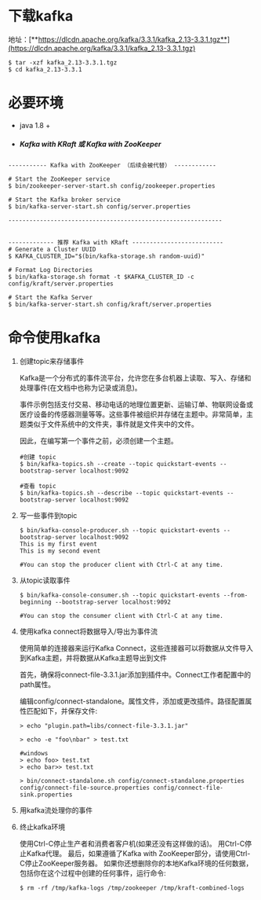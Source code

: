 # 下载kafka

地址：[**https://dlcdn.apache.org/kafka/3.3.1/kafka_2.13-3.3.1.tgz**](https://dlcdn.apache.org/kafka/3.3.1/kafka_2.13-3.3.1.tgz)

```
$ tar -xzf kafka_2.13-3.3.1.tgz
$ cd kafka_2.13-3.3.1
```

# 必要环境

- java 1.8 +

- ##### Kafka with KRaft   或  Kafka with ZooKeeper

```
----------- Kafka with ZooKeeper （后续会被代替） ------------

# Start the ZooKeeper service
$ bin/zookeeper-server-start.sh config/zookeeper.properties

# Start the Kafka broker service
$ bin/kafka-server-start.sh config/server.properties

-------------------------------------------------------------


------------- 推荐 Kafka with KRaft --------------------------
# Generate a Cluster UUID
$ KAFKA_CLUSTER_ID="$(bin/kafka-storage.sh random-uuid)"

# Format Log Directories
$ bin/kafka-storage.sh format -t $KAFKA_CLUSTER_ID -c config/kraft/server.properties

# Start the Kafka Server
$ bin/kafka-server-start.sh config/kraft/server.properties

```



# 命令使用kafka

1. 创建topic来存储事件

   Kafka是一个分布式的事件流平台，允许您在多台机器上读取、写入、存储和处理事件(在文档中也称为记录或消息)。

   事件示例包括支付交易、移动电话的地理位置更新、运输订单、物联网设备或医疗设备的传感器测量等等。这些事件被组织并存储在主题中。非常简单，主题类似于文件系统中的文件夹，事件就是文件夹中的文件。

   因此，在编写第一个事件之前，必须创建一个主题。

   ```
   #创建 topic
   $ bin/kafka-topics.sh --create --topic quickstart-events --bootstrap-server localhost:9092
   
   #查看 topic
   $ bin/kafka-topics.sh --describe --topic quickstart-events --bootstrap-server localhost:9092
   ```

   

2. 写一些事件到topic

   ```
   $ bin/kafka-console-producer.sh --topic quickstart-events --bootstrap-server localhost:9092
   This is my first event
   This is my second event
   
   #You can stop the producer client with Ctrl-C at any time.
   ```

   

3. 从topic读取事件

   ```
   $ bin/kafka-console-consumer.sh --topic quickstart-events --from-beginning --bootstrap-server localhost:9092
   
   #You can stop the consumer client with Ctrl-C at any time.
   ```

   

4. 使用kafka connect将数据导入/导出为事件流

   使用简单的连接器来运行Kafka Connect，这些连接器可以将数据从文件导入到Kafka主题，并将数据从Kafka主题导出到文件

   首先，确保将connect-file-3.3.1.jar添加到插件中。Connect工作者配置中的path属性。

   编辑config/connect-standalone。属性文件，添加或更改插件。路径配置属性匹配如下，并保存文件:

   ```
   > echo "plugin.path=libs/connect-file-3.3.1.jar"
   
   > echo -e "foo\nbar" > test.txt
   
   #windows
   > echo foo> test.txt
   > echo bar>> test.txt
   
   > bin/connect-standalone.sh config/connect-standalone.properties config/connect-file-source.properties config/connect-file-sink.properties
   ```

   

5. 用kafka流处理你的事件

6. 终止kafka环境

   使用Ctrl-C停止生产者和消费者客户机(如果还没有这样做的话)。
   用Ctrl-C停止Kafka代理。
   最后，如果遵循了Kafka with ZooKeeper部分，请使用Ctrl-C停止ZooKeeper服务器。
   如果你还想删除你的本地Kafka环境的任何数据，包括你在这个过程中创建的任何事件，运行命令:

   ```
   $ rm -rf /tmp/kafka-logs /tmp/zookeeper /tmp/kraft-combined-logs
   ```

   